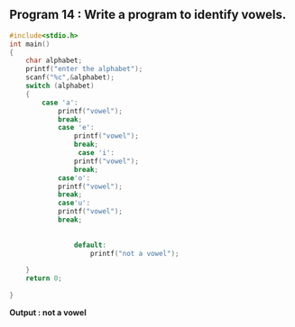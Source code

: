 ## Program 14 : Write a program to identify vowels.
```C
#include<stdio.h>
int main()
{
	char alphabet;
	printf("enter the alphabet");
	scanf("%c",&alphabet);
	switch (alphabet)
	{
		case 'a':
			printf("vowel");
			break;
			case 'e':
				printf("vowel");
				break;
				 case 'i':
				printf("vowel");
				break;
			case'o':
			printf("vowel");
			break;
			case'u':
			printf("vowel");
			break;
		
			
				default:
					printf("not a vowel");
					
	}
	return 0;
	
}
```
**Output : not a vowel**

